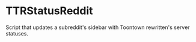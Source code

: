 TTRStatusReddit
===============

Script that updates a subreddit's sidebar with Toontown rewritten's server statuses.

